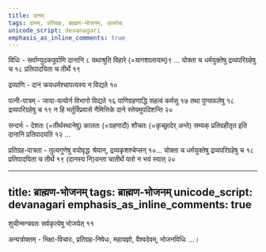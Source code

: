 ```yaml
---
title: दानम्
tags: दानम्, प्रतिग्रहः, ब्राह्मण-भोजनम्, उत्कोचः
unicode_script: devanagari
emphasis_as_inline_comments: true
---
```

विधिः - सर्वाण्युदकपूर्वाणि दानानि ८ यथाश्रुति विहारे (=यागशालायाम्)९  … योक्ता च धर्मयुक्तेषु द्रव्यपरिग्रहेषु च १८ प्रतिपादयिता च तीर्थे १९

द्रव्याणि -  दानं क्रयधर्मश्चापत्यस्य न विद्यते १० 

पत्नी-पात्रम् - जाया-पत्योर्न विभागो विद्यते १६ पाणिग्रहणाद्धि सहत्वं कर्मसु १७ तथा पुण्यफलेषु १८ द्रव्यपरिग्रहेषु च १९ न हि भर्तुर्विप्रवासे नैमित्तिके दाने स्तेयमुपदिशन्ति २०

सन्दर्भः - देशतः (=तीर्थस्थानेषु) कालतः (=ग्रहणादौ)  शौचतः (=कृच्छ्रादेर् अन्ते) सम्यक् प्रतिग्रहीतृत इति दानानि प्रतिपादयति १२ … 

प्रतिग्रह-पात्रता - तुल्यगुणेषु वयोवृद्धः श्रेयान्, द्रव्यकृशश्चेप्सन् १०… योक्ता च धर्मयुक्तेषु द्रव्यपरिग्रहेषु च १८ प्रतिपादयिता च तीर्थे १९ (दानस्य नि)यन्ता चातीर्थे यतो न भयं स्यात् २० 

---
title: ब्राह्मण-भोजनम्
tags: ब्राह्मण-भोजनम्
unicode_script: devanagari
emphasis_as_inline_comments: true
---
शुचीन्मन्त्रवतः सर्वकृत्येषु भोजयेत् ११


अन्यत्रोक्तम् - भिक्षा-विचारः, प्रतिग्रह-निषेधः, महायज्ञो, वैश्वदेवम्, भोजनविधिः …।